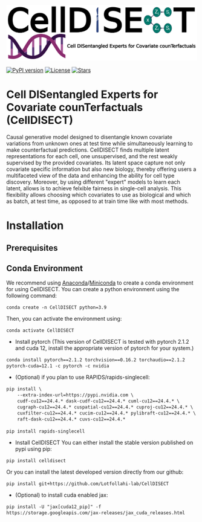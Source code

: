 <img src="https://github.com/Lotfollahi-lab/celldisect/blob/main/media/CellDISECT_Logo_whitebg.png" width="1000" alt="celldisect-logo">

[![PyPI version](https://badge.fury.io/py/celldisect.svg)](https://badge.fury.io/py/celldisect)
[![License](https://img.shields.io/badge/License-BSD_3--Clause-blue.svg)](https://github.com/Lotfollahi-lab/celldisect/blob/main/LICENSE)
[![Stars](https://img.shields.io/github/stars/Lotfollahi-lab/celldisect?logo=GitHub&color=yellow)](https://github.com/Lotfollahi-lab/celldisect/stargazers)

[comment]: [![PyPIDownloads](https://static.pepy.tech/badge/celldisect)](https://pepy.tech/project/celldisect)

[comment]: [![Docs](https://readthedocs.org/projects/celldisect/badge/?version=latest)](https://celldisect.readthedocs.io/en/stable/?badge=stable)

# Cell DISentangled Experts for Covariate counTerfactuals (CellDISECT)
Causal generative model designed to disentangle known covariate variations from unknown ones at test time while simultaneously learning to make counterfactual predictions. CellDISECT finds multiple latent representations for each cell, one unsupervised, and the rest weakly supervised by the provided covariates. Its latent space capture not only covariate specific information but also new biology, thereby offering users a multifaceted view of the data and enhancing the ability for cell type discovery. Moreover, by using different "expert" models to learn each latent, allows is to achieve felxible fairness in single-cell analysis. This flexibility allows choosing which covariates to use as biological and which as batch, at test time, as opposed to at train time like with most methods.


Installation
============

Prerequisites
--
Conda Environment
--
We recommend using [Anaconda](https://www.anaconda.com/)/[Miniconda](https://docs.conda.io/projects/miniconda/en/latest/) to create a conda environment for using CellDISECT. You can create a python environment using the following command:

    conda create -n CellDISECT python=3.9

Then, you can activate the environment using:

    conda activate CellDISECT


- Install pytorch (This version of CellDISECT is tested with pytorch 2.1.2 and cuda 12, install the appropriate version of pytorch for your system.)
```
conda install pytorch==2.1.2 torchvision==0.16.2 torchaudio==2.1.2 pytorch-cuda=12.1 -c pytorch -c nvidia
```

- (Optional) if you plan to use RAPIDS/rapids-singlecell:
```
pip install \
    --extra-index-url=https://pypi.nvidia.com \
    cudf-cu12==24.4.* dask-cudf-cu12==24.4.* cuml-cu12==24.4.* \
    cugraph-cu12==24.4.* cuspatial-cu12==24.4.* cuproj-cu12==24.4.* \
    cuxfilter-cu12==24.4.* cucim-cu12==24.4.* pylibraft-cu12==24.4.* \
    raft-dask-cu12==24.4.* cuvs-cu12==24.4.*

pip install rapids-singlecell
```

- Install CellDISECT
You can either install the stable version published on pypi using pip:
```
pip install celldisect
```
Or you can install the latest developed version directly from our github:
```
pip install git+https://github.com/Lotfollahi-lab/CellDISECT
```

- (Optional) to install cuda enabled jax:
```
pip install -U "jax[cuda12_pip]" -f https://storage.googleapis.com/jax-releases/jax_cuda_releases.html
```

